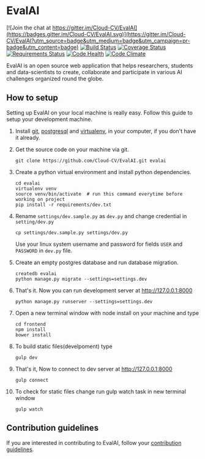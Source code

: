 # EvalAI

[![Join the chat at https://gitter.im/Cloud-CV/EvalAI](https://badges.gitter.im/Cloud-CV/EvalAI.svg)](https://gitter.im/Cloud-CV/EvalAI?utm_source=badge&utm_medium=badge&utm_campaign=pr-badge&utm_content=badge)
[![Build Status](https://travis-ci.org/Cloud-CV/EvalAI.svg?branch=master)](https://travis-ci.org/Cloud-CV/EvalAI)
[![Coverage Status](https://coveralls.io/repos/github/Cloud-CV/EvalAI/badge.svg)](https://coveralls.io/github/Cloud-CV/EvalAI)
[![Requirements Status](https://requires.io/github/Cloud-CV/EvalAI/requirements.svg?branch=master)](https://requires.io/github/Cloud-CV/EvalAI/requirements/?branch=master)
[![Code Health](https://landscape.io/github/Cloud-CV/EvalAI/master/landscape.svg?style=flat)](https://landscape.io/github/Cloud-CV/EvalAI/master)
[![Code Climate](https://codeclimate.com/github/Cloud-CV/EvalAI/badges/gpa.svg)](https://codeclimate.com/github/Cloud-CV/EvalAI)


EvalAI is an open source web application that helps researchers, students and data-scientists to create, collaborate and participate in various AI challenges organized round the globe. 

## How to setup

Setting up EvalAI on your local machine is really easy. 
Follow this guide to setup your development machine.

1. Install [git], [postgresql] and [virtualenv], in your computer, if you don't have it already.

2. Get the source code on your machine via git.
    
    ```shell
    git clone https://github.com/Cloud-CV/EvalAI.git evalai
    ```

3. Create a python virtual environment and install python dependencies.

    ```shell
    cd evalai
    virtualenv venv
    source venv/bin/activate  # run this command everytime before working on project
    pip install -r requirements/dev.txt
    ```

4. Rename `settings/dev.sample.py` as `dev.py` and change credential in `setting/dev.py`
    
    ```
    cp settings/dev.sample.py settings/dev.py
    ```
    Use your linux system username and password for fields `USER` and `PASSWORD` in `dev.py` file.

5. Create an empty postgres database and run database migration.

    ```
    createdb evalai
    python manage.py migrate --settings=settings.dev
    ```

6. That's it. Now you can run development server at http://127.0.0.1:8000

    ```
    python manage.py runserver --settings=settings.dev
    ```


7. Open a new terminal window with node install on your machine and type
    
    ```
    cd frontend
    npm install
    bower install
    ```

8. To build static files(develpoment) type

    ```
    gulp dev 
    ``` 

9. That's it, Now to connect to dev server at http://127.0.0.1:8000

    ```
    gulp connect 
    ``` 

10. To check for static files change run gulp watch task in new terminal window

    ```
    gulp watch 
    ``` 

## Contribution guidelines

If you are interested in contributing to EvalAI, follow your [contribution guidelines](https://github.com/Cloud-CV/EvalAI/blob/development/CONTRIBUTING.md).

[git]: https://git-scm.com/downloads
[virtualenv]: https://virtualenv.pypa.io/
[postgresql]: http://www.postgresql.org/download/
